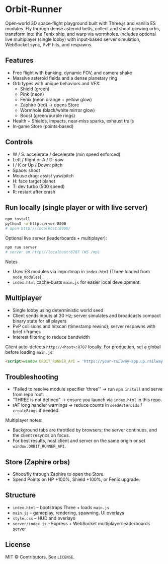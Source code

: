 # Orbit‑Runner

Open‑world 3D space‑flight playground built with Three.js and vanilla ES modules. Fly through dense asteroid belts, collect and shoot glowing orbs, transform into the Fenix ship, and warp via wormholes. Includes optional live multiplayer (single lobby) with input-based server simulation, WebSocket sync, PvP hits, and respawns.

## Features
- Free flight with banking, dynamic FOV, and camera shake
- Massive asteroid fields and a dense planetary ring
- Orb types with unique behaviors and VFX:
  - Shield (green)
  - Pink (neon)
  - Fenix (neon orange + yellow glow)
  - Zaphire (red) → opens Store
  - Wormhole (black/white mirror glow)
  - Boost (green/purple rings)
- Health + Shields, impacts, near‑miss sparks, exhaust trails
- In‑game Store (points‑based)

## Controls
- W / S: accelerate / decelerate (min speed enforced)
- Left / Right or A / D: yaw
- I / K or Up / Down: pitch
- Space: shoot
- Mouse drag: assist yaw/pitch
- H: face target planet
- T: dev turbo (500 speed)
- R: restart after crash

## Run locally (single player or with live server)
```bash
npm install
python3 -m http.server 8000
# open http://localhost:8000/
```

Optional live server (leaderboards + multiplayer):
```bash
npm run server
# server on http://localhost:8787 (WS /mp)
```

Notes
- Uses ES modules via importmap in `index.html` (Three loaded from `node_modules`).
- `index.html` cache‑busts `main.js` for easier local development.

## Multiplayer
- Single lobby using deterministic world seed
- Client sends inputs at 30 Hz; server simulates and broadcasts compact binary state for all players
- PvP collisions and hitscan (timestamp rewind); server respawns with brief i‑frames
- Interest filtering to reduce bandwidth

Client auto-detects `http://<host>:8787` locally. For production, set a global before loading `main.js`:
```html
<script>window.ORBIT_RUNNER_API = 'https://your-railway-app.up.railway.app';</script>
```

## Troubleshooting
- “Failed to resolve module specifier 'three'” → run `npm install` and serve from repo root.
- “THREE is not defined” → ensure you launch via `index.html` in this repo.
- rAF long handler warnings → reduce counts in `seedAsteroids` / `createRings` if needed.

Multiplayer notes:
- Background tabs are throttled by browsers; the server continues, and the client resyncs on focus.
- For best results, host client and server on the same origin or set `window.ORBIT_RUNNER_API`.

## Store (Zaphire orbs)
- Shoot/fly through Zaphire to open the Store.
- Spend Points on HP +100%, Shield +100%, or Fenix upgrade.

## Structure
- `index.html` – bootstraps Three + loads `main.js`
- `main.js` – gameplay, rendering, spawning, UI overlays
- `style.css` – HUD and overlays
- `server/index.js` – Express + WebSocket multiplayer/leaderboards server

## License
MIT © Contributors. See `LICENSE`.

